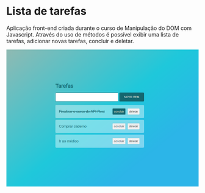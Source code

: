 # Lista de tarefas
Aplicação front-end criada durante o curso de Manipulação do DOM com Javascript. Através do uso de métodos é possível exibir uma lista de tarefas, adicionar novas tarefas, concluir e deletar.

<img src="https://github.com/antonialucianapires/app_lista_tarefas/blob/master/imagens/print.png">
